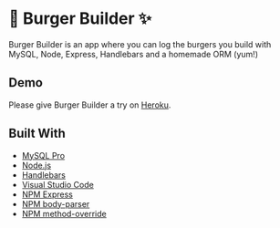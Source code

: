 # :hamburger: Burger Builder :sparkles:

Burger Builder is an app where you can log the burgers you build with MySQL, Node, Express, Handlebars and a homemade ORM (yum!)
## Demo

Please give Burger Builder a try on [Heroku](https://enigmatic-gorge-16328.herokuapp.com/burgers).

## Built With
* [MySQL Pro](https://www.sequelpro.com/)
* [Node.js](https://nodejs.org)
* [Handlebars](http://handlebarsjs.com/)
* [Visual Studio Code](https://code.visualstudio.com)
* [NPM Express](https://www.npmjs.com/package/express)
* [NPM body-parser](https://www.npmjs.com/package/body-parser)
* [NPM method-override](https://www.npmjs.com/package/method-override)
